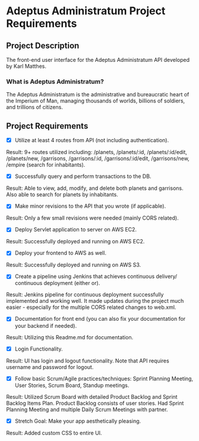 # Adeptus Administratum Project Requirements

## Project Description

The front-end user interface for the Adeptus Administratum API developed by Karl Matthes.

### What is Adeptus Administratum?

The Adeptus Administratum is the administrative and bureaucratic heart of the Imperium of Man, managing thousands of worlds, billions of soldiers, and trillions of citizens.

## Project Requirements

- [x] Utilize at least 4 routes from API (not including authentication).

Result: 9+ routes utilized including: /planets, /planets/:id, /planets/:id/edit, /planets/new, /garrisons, /garrisons/:id, /garrisons/:id/edit, /garrisons/new, /empire (search for inhabitants).

- [x] Successfully query and perform transactions to the DB.

Result: Able to view, add, modify, and delete both planets and garrisons. Also able to search for planets by inhabitants.

- [x] Make minor revisions to the API that you wrote (if applicable).

Result: Only a few small revisions were needed (mainly CORS related).

- [x] Deploy Servlet application to server on AWS EC2.

Result: Successfully deployed and running on AWS EC2.

- [x] Deploy your frontend to AWS as well.

Result: Successfully deployed and running on AWS S3.

- [x] Create a pipeline using Jenkins that achieves continuous delivery/ continuous deployment (either or).

Result: Jenkins pipeline for continuous deployment successfully implemented and working well. It made updates during the project much easier - especially for the multiple CORS related changes to web.xml.

- [x] Documentation for front end (you can also fix your documentation for your backend if needed).

Result: Utilizing this Readme.md for documentation.

- [x] Login Functionality.

Result: UI has login and logout functionality. Note that API requires username and password for logout.

- [x] Follow basic Scrum/Agile practices/techniques: Sprint Planning Meeting, User Stories, Scrum Board, Standup meetings.

Result: Utilized Scrum Board with detailed Product Backlog and Sprint Backlog Items Plan. Product Backlog consists of user stories. Had Sprint Planning Meeting and multiple Daily Scrum Meetings with partner.

- [x] Stretch Goal: Make your app aesthetically pleasing.

Result: Added custom CSS to entire UI.
